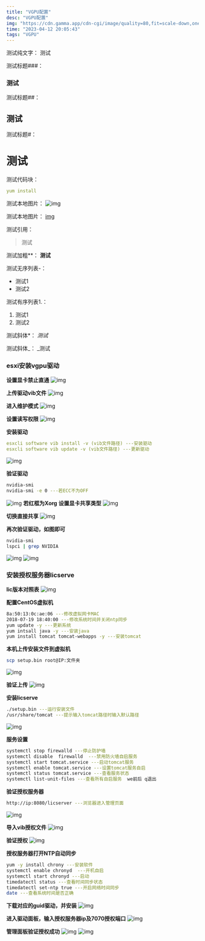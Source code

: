 ```yaml
---
title: "VGPU配置"
desc: "VGPU配置"
img: "https://cdn.gamma.app/cdn-cgi/image/quality=80,fit=scale-down,onerror=redirect,width=500/a6uyzivr086smdy/bcde7aa37d204865b27a758dcb271fa6/original/u-4010697962-4143975424-fm-253-app-120-f-JPEG-fmt-auto-q-75.jpg"
time: "2023-04-12 20:05:43"
tags: "VGPU"
---
```


测试纯文字：
测试

测试标题###：
### 测试

测试标题##：
## 测试

测试标题#：
# 测试

测试代码块： 
```yaml
yum install
```

测试本地图片：
![img](../img/title.png)

测试本地图片：
[img](https://tse2-mm.cn.bing.net/th/id/OIP-C.sM4IE-0sfN9ICstIElrXNQHaF4?pid=ImgDet&rs=1)

测试引用：
> 测试

测试加粗**：
**测试**

测试无序列表-：
- 测试1
- 测试2

测试有序列表1.：
1. 测试1
2. 测试2

测试斜体*：
*测试*

测试斜体_：
_测试




### esxi安装vgpu驱动

**设置显卡禁止直通**
![img](../img/vgpu/2.png)

**上传驱动vib文件**
![img](../img/vgpu/3.png)

**进入维护模式**
![img](../img/vgpu/4.png)

**设置读写权限**
![img](../img/vgpu/5.png)

**安装驱动**
```yaml
esxcli software vib install -v (vib文件路径) ---安装驱动
esxcli software vib update -v (vib文件路径) ---更新驱动
```
![img](../img/vgpu/6.png)

**验证驱动**
```bash
nvidia-smi
nvidia-smi -e 0 ---若ECC不为OFF
```
![img](../img/vgpu/7.png)
**若红框为Xorg**
**设置显卡共享类型**
![img](../img/vgpu/8.png)

**切换直接共享**
![img](../img/vgpu/9.png)

**再次验证驱动，如图即可**
```bash
nvidia-smi
lspci | grep NVIDIA
```
![img](../img/vgpu/10.png)
![img](../img/vgpu/11.png)

### 安装授权服务器licserve
**lic版本对照表**
![img](../img/vgpu/1.png)

**配置CentOS虚拟机**
```bash
8a:50:13:0c:ae:06 ---修改虚拟网卡MAC
2018-07-19 18:40:00 ---修改系统时间并关闭ntp同步
yum update -y ---更新系统
yum intsall java -y ---安装java
yum install tomcat tomcat-webapps -y ---安装tomcat 
```

**本机上传安装文件到虚拟机**
```bash
scp setup.bin root@IP:文件夹
```
![img](../img/vgpu/12.png)

**验证上传**
![img](../img/vgpu/13.png)

**安装licserve**
```bash
./setup.bin ---运行安装文件
/usr/share/tomcat ---提示输入tomcat路径时输入默认路径
```
![img](../img/vgpu/14.png)

**服务设置**
```bash
systemctl stop firewalld ---停止防护墙
systemctl disable  firewalld  ---禁用防火墙自启服务
systemctl start tomcat.service ---启动tomcat服务
systemctl enable tomcat.service ---设置tomcat服务自启
systemctl status tomcat.service ---查看服务状态
systemctl list-unit-files ---查看所有自启服务  we前后 q退出
```

**验证授权服务器**
```bash
http://ip:8080/licserver ---浏览器进入管理页面
```
![img](../img/vgpu/15.png)

**导入vib授权文件**
![img](../img/vgpu/16.png)

**验证授权**
![img](../img/vgpu/17.png)

**授权服务器打开NTP自动同步**
```bash
yum -y install chrony ---安装软件
systemctl enable chronyd  ---开机自启
systemctl start chronyd ---启动
timedatectl status ---查看时间同步状态
timedatectl set-ntp true ---开启网络时间同步
date ---查看系统时间是否正确
```

**下载对应的guid驱动，并安装**
![img](../img/vgpu/18.png)


**进入驱动面板，输入授权服务器ip及7070授权端口**
![img](../img/vgpu/19.png)

**管理面板验证授权成功**
![img](../img/vgpu/20.png)
![img](../img/vgpu/21.png)
